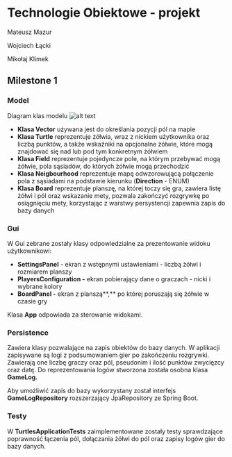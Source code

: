 ﻿# Technologie Obiektowe - projekt

Mateusz Mazur

Wojciech Łącki

Mikołaj Klimek
## Milestone 1
### Model
Diagram klas modelu
![alt text](https://bitbucket.lab.ii.agh.edu.pl/projects/TO2022/repos/mp-pn-1500-kasztany/browse/diagram.jpg?at=m1)

- **Klasa Vector** używana jest do określania pozycji pól na mapie
- **Klasa Turtle** reprezentuje żółwia, wraz z nickiem użytkownika oraz liczbą punktów, a także wskaźniki na opcjonalne żółwie, które mogą znajdować się nad lub pod tym konkretnym żółwiem
- **Klasa Field** reprezentuje pojedyncze pole, na którym przebywać mogą żółwie, pola sąsiadów, do których żółwie mogą przechodzić 
- **Klasa Neigbourhood** reprezentuje  mapę odwzorowującą połączenie pola z sąsiadami na podstawie kierunku (**Direction**  - ENUM)
- **Klasa Board** reprezentuje planszę, na której toczy się gra, zawiera listę żółwi i pól oraz wskazanie mety, pozwala zakończyć rozgrywkę po osiągnięciu mety, korzystając z warstwy persystencji zapewnia zapis do bazy danych

### Gui
W Gui zebrane zostały klasy odpowiedzialne za prezentowanie widoku użytkownikowi:

- **SettingsPanel** - ekran z wstępnymi ustawieniami - liczbą żółwi i rozmiarem planszy
- **PlayersConfiguration -** ekran pobierający dane o graczach - nicki i wybrane kolory
- **BoardPanel -** ekran z planszą**,** po której poruszają się żółwie w czasie gry

Klasa **App** odpowiada za sterowanie widokami.

### Persistence
Zawiera klasy pozwalające na zapis obiektów do bazy danych. W aplikacji zapisywane są logi z podsumowaniem gier po zakończeniu rozgrywki. Zawierają one liczbę graczy oraz pól, pseudonim i ilość punktów zwycięzcy oraz datę. Do reprezentowania logów stworzona została osobna klasa **GameLog.** 

Aby umożliwić zapis do bazy wykorzystany został interfejs **GameLogRepository** rozszerzający JpaRepository ze Spring Boot.

### Testy
W **TurtlesApplicationTests** zaimplementowane zostały testy sprawdzające poprawność łączenia pól, dołączania żółwi do pól oraz zapisy logów gier do bazy danych. 
